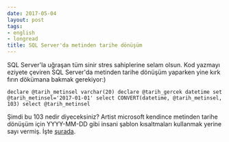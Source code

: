```yaml
---
date: 2017-05-04
layout: post
tags:
- english
- longread
title: SQL Server'da metinden tarihe dönüşüm
---
```


SQL Server'la uğraşan tüm sinir stres sahiplerine selam olsun. Kod yazmayı eziyete çeviren SQL Server'da metinden tarihe dönüşüm yaparken yine kırk fırın dökümana bakmak gerekiyor:)

`declare @tarih_metinsel varchar(20) declare @tarih_gercek datetime set @tarih_metinsel='2017-01-01' select CONVERT(datetime, @tarih_metinsel, 103) select @tarih_metinsel`

Şimdi bu 103 nedir diyeceksiniz? Artist microsoft kendince metinden tarihe dönüşüm için YYYY-MM-DD gibi insani şablon kısaltmaları kullanmak yerine sayı vermiş. İşte [şurada](https://docs.microsoft.com/en-us/sql/t-sql/functions/cast-and-convert-transact-sql).

